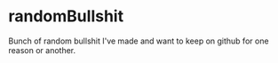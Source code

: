 # randomBullshit
Bunch of random bullshit I've made and want to keep on github for one reason or another.
